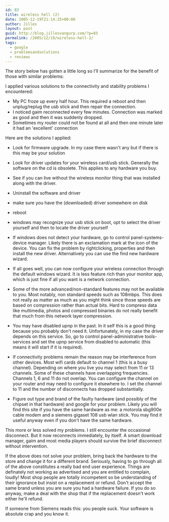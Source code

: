 ```yaml
---
id: 83
title: wireless hell (2)
date: 2005-12-19T21:14:25+00:00
author: Jilles
layout: post
guid: http://blog.jillesvangurp.com/?p=83
permalink: /2005/12/19/wireless-hell-2/
tags:
  - google
  - problemsandsolutions
  - reviews
---
```

The story below has gotten a little long so I'll summarize for the benefit of those with similar problems:

I applied various solutions to the connectivity and stability problems I encountered:

- My PC froze up every half hour. This required a reboot and then unplug/replug the usb stick and then repair the connection.
- I noticed gaim reconnected every few minutes. Connection was marked as good and then it was suddenly dropped.
- Sometimes my router could not be found at all and then one minute later it had an 'excellent' connection

Here are the solutions I applied:

- Look for firmware upgrade. In my case there wasn't any but if there is this may be your solution
- Look for driver updates for your wireless card/usb stick. Generally the software on the cd is obsolete. This applies to any hardware you buy.
- See if you can live without the wireless monitor thing that was installed along with the driver. 
- Uninstall the software and driver
- make sure you have the (downloaded) driver somewhere on disk
- reboot
- windows may recognize your usb stick on boot, opt to select the driver yourself and then to locate the driver yourself
- If windows does not detect your hardware, go to control panel-systems-device manager. Likely there is an exclamation mark at the icon of the device. You can fix the problem by rightclicking, properties and then install the new driver. Alternatively you can use the find new hardware wizard.
- If all goes well, you can now configure your wireless connection through the default windows wizard. It is less feature rich than your monitor app, which is just fine if all you want is a network connection.
- Some of the more advanced/non-standard features may not be available to you. Most notably, non standard speeds such as 108mbps. This does not really as matter as much as you might think since those speeds are based on compression rather than actual bits. Hard to compress data like multimedia, photos and compressed binaries do not really benefit that much from this network layer compression.

- You may have disabled upnp in the past. In it self this is a good thing because you probably don't need it. Unfortunately, in my case the driver depends on this service. So, go to control panel-administrative tools-services and set the upnp service from disabled to automatic (this means it will start if it is required).
- If connectivity problems remain the reason may be interference from other devices. Most wifi cards default to channel 1 (this is a busy channel). Depending on where you live you may select from 11 or 13 channels. Some of these channels have overlapping frequencies. Channels 1, 6 and 11 do not overlap. You can configure the channel on your router and may need to configure it elsewhere to. I set the channel to 11 and the number of disconnects has dropped substantially.
- Figure out type and brand of the faulty hardware (and possibly of the chipset in that hardware) and google for your problem. Likely you will find this site if you have the same hardware as me: a motorola sbg900e cable modem and a siemens gigaset 108 usb wlan stick. You may find it useful anyway even if you don't have the same hardware.

This more or less solved my problems. I still encounter the occasional disconnect. But it now reconnects immediately, by itself. A smart download manager, gaim and most media players should survive the brief disconnect without intervention.

If the above does not solve your problem, bring back the hardware to the store and change it for a different brand. Seriously, having to go through all of the above constitutes a really bad end user experience. Things are definately not working as advertised and you are entitled to complain, loudly! Most shop people are totally incompetent so be understanding of their ignorance but insist on a replacement or refund. Don't accept the same brand unless you are sure you had a hardware failure. If you do so anyway, make a deal with the shop that if the replacement doesn't work either he'll refund.

If someone from Siemens reads this: you people suck. Your software is absolute crap and you know it.